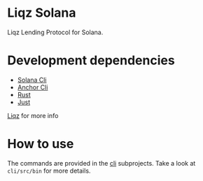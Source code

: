 # Liqz Solana

Liqz Lending Protocol for Solana.

# Development dependencies

* [Solana Cli](https://docs.solana.com/cli/install-solana-cli-tools)
* [Anchor Cli](https://project-serum.github.io/anchor/getting-started/installation.html)
* [Rust](https://rustup.rs/)
* [Just](https://github.com/casey/just)

[Liqz](../main/assets/Liqz.pdf) for more info

# How to use

The commands are provided in the [cli](./cli) subprojects. Take a look at `cli/src/bin` for more details.
